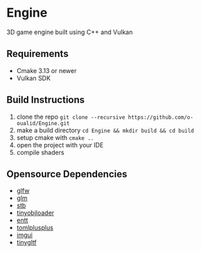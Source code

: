 # Engine

3D game engine built using C++ and Vulkan 

## Requirements

- Cmake 3.13 or newer 
- Vulkan SDK

## Build Instructions

1. clone the repo ```git clone --recursive https://github.com/o-oualid/Engine.git```
2. make a build directory ```cd Engine && mkdir build && cd build```
3. setup cmake with ```cmake ..```
4. open the project with your IDE
5. compile shaders

## Opensource Dependencies
- [glfw](https://github.com/glfw/glfw)
- [glm](https://github.com/g-truc/glm)
- [stb](https://github.com/nothings/stb)
- [tinyobjloader](https://github.com/tinyobjloader/tinyobjloader)
- [entt](https://github.com/skypjack/entt)
- [tomlplusplus](https://github.com/marzer/tomlplusplus)
- [imgui](https://github.com/ocornut/imgui)
- [tinygltf](https://github.com/syoyo/tinygltf)
